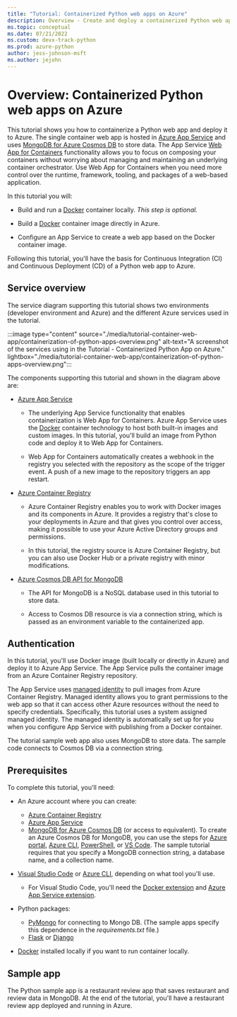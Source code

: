 ```yaml
---
title: "Tutorial: Containerized Python web apps on Azure"
description: Overview - Create and deploy a containerized Python web app on Azure
ms.topic: conceptual
ms.date: 07/21/2022
ms.custom: devx-track-python
ms.prod: azure-python
author: jess-johnson-msft
ms.author: jejohn
---
```


# Overview: Containerized Python web apps on Azure

This tutorial shows you how to containerize a Python web app and deploy it to Azure. The single container web app is hosted in [Azure App Service][1] and uses [MongoDB for Azure Cosmos DB][2] to store data. The App Service [Web App for Containers][3] functionality allows you to focus on composing your containers without worrying about managing and maintaining an underlying container orchestrator. Use Web App for Containers when you need more control over the runtime, framework, tooling, and packages of a web-based application.

In this tutorial you will:

* Build and run a [Docker][4] container locally. *This step is optional.*

* Build a [Docker][4] container image directly in Azure.

* Configure an App Service to create a web app based on the Docker container image.

Following this tutorial, you'll have the basis for Continuous Integration (CI) and Continuous Deployment (CD) of a Python web app to Azure.

## Service overview

The service diagram supporting this tutorial shows two environments (developer environment and Azure) and the different Azure services used in the tutorial.
	
:::image type="content" source="./media/tutorial-container-web-app/containerization-of-python-apps-overview.png" alt-text="A screenshot of the services using in the Tutorial - Containerized Python App on Azure." lightbox="./media/tutorial-container-web-app/containerization-of-python-apps-overview.png":::

The components supporting this tutorial and shown in the diagram above are:

* [Azure App Service][1]

  * The underlying App Service functionality that enables containerization is Web App for Containers. Azure App Service uses the [Docker][4] container technology to host both built-in images and custom images.  In this tutorial, you'll build an image from Python code and deploy it to Web App for Containers.

  * Web App for Containers automatically creates a webhook in the registry you selected with the repository as the scope of the trigger event. A push of a new image to the repository triggers an app restart. 

* [Azure Container Registry][11]

  * Azure Container Registry enables you to work with Docker images and its components in Azure. It provides a registry that's close to your deployments in Azure and that gives you control over access, making it possible to use your Azure Active Directory groups and permissions.

  * In this tutorial, the registry source is Azure Container Registry, but you can also use Docker Hub or a private registry with minor modifications.

* [Azure Cosmos DB API for MongoDB][2]

  * The API for MongoDB is a NoSQL database used in this tutorial to store data.

  * Access to Cosmos DB resource is via a connection string, which is passed as an environment variable to the containerized app.

## Authentication

In this tutorial, you'll use Docker image (built locally or directly in Azure) and deploy it to Azure App Service. The App Service pulls the container image from an Azure Container Registry repository.

The App Service uses [managed identity][5] to pull images from Azure Container Registry. Managed identity allows you to grant permissions to the web app so that it can access other Azure resources without the need to specify credentials. Specifically, this tutorial uses a system assigned managed identity. The managed identity is automatically set up for you when you configure App Service with publishing from a Docker container.

The tutorial sample web app also uses MongoDB to store data. The sample code connects to Cosmos DB via a connection string. 

## Prerequisites

To complete this tutorial, you'll need:

* An Azure account where you can create:

  * [Azure Container Registry][11]
  * [Azure App Service][1] 
  * [MongoDB for Azure Cosmos DB][2] (or access to equivalent). To create an Azure Cosmos DB for MongoDB, you can use the steps for [Azure portal][12], [Azure CLI][13], [PowerShell][14], or [VS Code][15]. The sample tutorial requires that you specify a MongoDB connection string, a database name, and a collection name.

* [Visual Studio Code][16] or [Azure CLI][17], depending on what tool you'll use.

  * For Visual Studio Code, you'll need the [Docker extension][6] and [Azure App Service extension][7].

* Python packages:

  * [PyMongo][8] for connecting to Mongo DB. (The sample apps specify this dependence in the *requirements.txt* file.)
  * [Flask][9] or [Django][10]

* [Docker][4] installed locally if you want to run container locally.


## Sample app

The Python sample app is a restaurant review app that saves restaurant and review data in MongoDB. At the end of the tutorial, you'll have a restaurant review app deployed and running in Azure.


[1]: https://azure.microsoft.com/services/app-service/
[2]: /azure/cosmos-db/mongodb/mongodb-introduction
[3]: https://azure.microsoft.com/services/app-service/containers/
[4]: https://www.docker.com/
[5]: /azure/active-directory/managed-identities-azure-resources/overview
[6]: https://marketplace.visualstudio.com/items?itemName=ms-azuretools.vscode-docker
[7]: https://marketplace.visualstudio.com/items?itemName=ms-azuretools.vscode-azureappservice
[8]: https://pypi.org/project/pymongo/
[9]: https://flask.palletsprojects.com/en/2.1.x/
[10]: https://www.djangoproject.com/
[11]: https://azure.microsoft.com/services/container-registry/
[12]: /azure/cosmos-db/mongodb/create-mongodb-python
[13]: /azure/cosmos-db/scripts/cli/mongodb/create
[14]: /azure/cosmos-db/scripts/powershell/mongodb/create
[15]: https://marketplace.visualstudio.com/items?itemName=ms-azuretools.vscode-cosmosdb
[16]: https://code.visualstudio.com/
[17]: /cli/azure/what-is-azure-cli